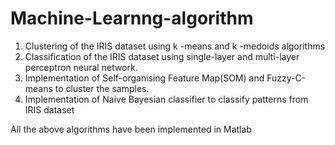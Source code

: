 # Machine-Learnng-algorithm

1. Clustering of the IRIS dataset using k -means and k -medoids algorithms 
2. Classification of the IRIS dataset using single-layer and multi-layer perceptron neural network.
3. Implementation of Self-organising Feature Map(SOM) and Fuzzy-C-means to cluster the samples.
4. Implementation of Naive Bayesian classifier to classify patterns from IRIS dataset

All the above algorithms have been implemented in Matlab 
